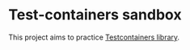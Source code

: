 # Test-containers sandbox

This project aims to practice [Testcontainers library](https://testcontainers.com/).

